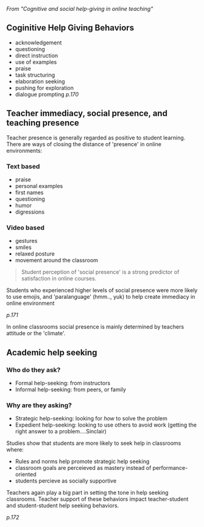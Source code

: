_From "Cognitive and social help-giving in online teaching"_

## Coginitive Help Giving Behaviors

* acknowledgement
* questioning
* direct instruction
* use of examples
* praise
* task structuring
* elaboration seeking
* pushing for exploration
* dialogue prompting
_p.170_

## Teacher immediacy, social presence, and teaching presence

Teacher presence is generally regarded as positive to student learning. There
are ways of closing the distance of 'presence' in online environments:

### Text based
* praise
* personal examples
* first names
* questioning
* humor
* digressions

### Video based
* gestures
* smiles
* relaxed posture
* movement around the classroom

> Student perception of 'social presence' is a strong predictor of satisfaction
> in online courses.

Students who experienced higher levels of social presence were more likely to
use emojis, and 'paralanguage' (hmm.., yuk) to help create immediacy in online
environment

_p.171_

In online classrooms social presence is mainly determined by teachers attitude
or the 'climate'.

## Academic help seeking

### Who do they ask?
* Formal help-seeking: from instructors
* Informal help-seeking: from peers, or family

### Why are they asking?
* Strategic help-seeking: looking for _how_ to solve the problem
* Expedient help-seeking: looking to use others to avoid work (getting the right
answer to a problem....Sinclair)

Studies show that students are more likely to seek help in classrooms where:
* Rules and norms help promote strategic help seeking
* classroom goals are perceieved as mastery instead of performance-oriented
* students percieve as socially supportive

Teachers again play a big part in setting the tone in help seeking classrooms.
Teacher support of these behaviors impact teacher-student and student-student
help seeking behaviors.

_p.172_
